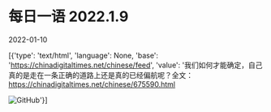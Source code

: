# 每日一语 2022.1.9

2022-01-10

[{'type': 'text/html', 'language': None, 'base': 'https://chinadigitaltimes.net/chinese/feed', 'value': '我们如何才能确定，自己真的是走在一条正确的道路上还是真的已经偏航呢？全文：https://chinadigitaltimes.net/chinese/675590.html

![GitHub](https://chinadigitaltimes.net/chinese/files/2022/01/1.9.jpg)'}]